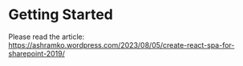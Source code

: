 # Getting Started
 Please read the article: https://ashramko.wordpress.com/2023/08/05/create-react-spa-for-sharepoint-2019/
